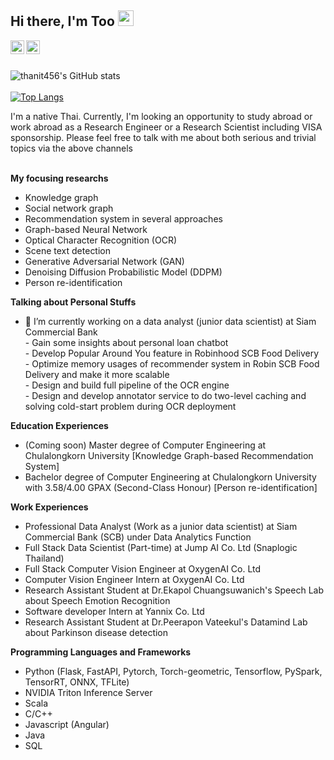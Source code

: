 ## Hi there, I'm Too <img src="https://media.giphy.com/media/hvRJCLFzcasrR4ia7z/giphy.gif" width="25px">

<a href="https://www.linkedin.com/in/thanit-tativannarat-498507178/">
  <img align="left" alt="thanit456's LinkedIN" width="22px" src="https://raw.githubusercontent.com/peterthehan/peterthehan/master/assets/linkedin.svg" />
</a>
<a href="https://www.facebook.com/me.ixsac">
  <img align="left" alt="thanit456's facebook" width="22px" src="https://raw.githubusercontent.com/peterthehan/peterthehan/master/assets/facebook.svg" />
</a>
<br/><br/>

![thanit456's GitHub stats](https://github-readme-stats.vercel.app/api?username=thanit456&hide=issues&theme=dracula&show_icons=true) 
</br></br>
[![Top Langs](https://github-readme-stats.vercel.app/api/top-langs/?username=thanit456&layout=compact&theme=dracula)](https://github.com/anuraghazra/github-readme-stats)

<space> I'm a native Thai. Currently, I'm looking an opportunity to study abroad or work abroad as a Research Engineer or a Research Scientist including VISA sponsorship. Please feel free to talk with me about both serious and trivial topics via the above channels  
<br/>

**My focusing researchs**
- Knowledge graph
- Social network graph 
- Recommendation system in several approaches 
- Graph-based Neural Network
- Optical Character Recognition (OCR)
- Scene text detection 
- Generative Adversarial Network (GAN)  
- Denoising Diffusion Probabilistic Model (DDPM)
- Person re-identification

**Talking about Personal Stuffs**

- 🔭 I’m currently working on a data analyst (junior data scientist) at Siam Commercial Bank  
<space>- Gain some insights about personal loan chatbot<br/>
<space>- Develop Popular Around You feature in Robinhood SCB Food Delivery <br/>
<space>- Optimize memory usages of recommender system in Robin SCB Food Delivery and make it more scalable <br/>
<space>- Design and build full pipeline of the OCR engine<br/>
<space>- Design and develop annotator service to do two-level caching and solving cold-start problem during OCR deployment <br/>

**Education Experiences**
- (Coming soon) Master degree of Computer Engineering at Chulalongkorn University [Knowledge Graph-based Recommendation System]
- Bachelor degree of Computer Engineering at Chulalongkorn University with 3.58/4.00 GPAX (Second-Class Honour) [Person re-identification]
  
**Work Experiences**
- Professional Data Analyst (Work as a junior data scientist) at Siam Commercial Bank (SCB) under Data Analytics Function
- Full Stack Data Scientist (Part-time) at Jump AI Co. Ltd (Snaplogic Thailand)
- Full Stack Computer Vision Engineer at OxygenAI Co. Ltd
- Computer Vision Engineer Intern at OxygenAI Co. Ltd 
- Research Assistant Student at Dr.Ekapol Chuangsuwanich's Speech Lab about Speech Emotion Recognition 
- Software developer Intern at Yannix Co. Ltd 
- Research Assistant Student at Dr.Peerapon Vateekul's Datamind Lab about Parkinson disease detection 
  
**Programming Languages and Frameworks**
- Python (Flask, FastAPI, Pytorch, Torch-geometric, Tensorflow, PySpark, TensorRT, ONNX, TFLite) 
- NVIDIA Triton Inference Server
- Scala 
- C/C++ 
- Javascript (Angular)
- Java 
- SQL 
<!--
**thanit456/thanit456** is a ✨ _special_ ✨ repository because its `README.md` (this file) appears on your GitHub profile.

Here are some ideas to get you started:

- 🔭 I’m currently working on ...
- 🌱 I’m currently learning ...
- 👯 I’m looking to collaborate on ...
- 🤔 I’m looking for help with ...
- 💬 Ask me about ...
- 📫 How to reach me: ...
- 😄 Pronouns: ...
- ⚡ Fun fact: ...
-->
